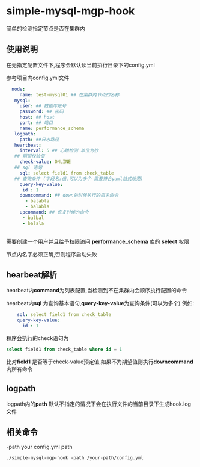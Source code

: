 # simple-mysql-mgp-hook
简单的检测指定节点是否在集群内
## 使用说明
在无指定配置文件下,程序会默认读当前执行目录下的config.yml

参考项目内config.yml文件

  ``` yaml 
    node:
       name: test-mysql01 ## 在集群内节点的名称
     mysql:
       user: ## 数据库账号
       password: ## 密码
       host: ## host
       port: ## 端口
       name: performance_schema
     logpath:
       path: ##日志路径
     heartbeat:
       interval: 5 ## 心跳检测 单位为妙
     ## 期望校验值
       check-value: ONLINE
     ## sql 语句
       sql: select field1 from check_table
     ## 查询条件 (字段名:值,可以为多个 需要符合yaml格式规范)
       query-key-value:
        id : 1
       downcommand: ## down的时候执行的相关命令
         - balabla
         - balabla
       upcommand: ## 恢复时候的命令
        - balbal
        - balala
       
  ```

需要创建一个用户并且给予权限访问 **performance_schema** 库的 **select** 权限

节点内名字必须正确,否则程序启动失败
   
## hearbeat解析
hearbeat内**command**为列表配置,当检测到不在集群内会顺序执行配置的命令

hearbeat内**sql** 为查询基本语句,**query-key-value**为查询条件(可以为多个)
例如:
```yaml
    sql: select field1 from check_table
    query-key-value:
      id : 1
```
程序会执行的check语句为
```sql
select field1 from check_table where id = 1
```
比对**field1** 是否等于check-value预定值,如果不为期望值则执行**downcommand**内所有命令

## logpath
logpath内的**path** 默认不指定的情况下会在执行文件的当前目录下生成hook.log文件

## 相关命令

-path your config.yml path

```shell
./simple-mysql-mgp-hook -path /your-path/config.yml
```

